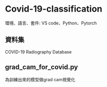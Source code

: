 # Covid-19-classification
環境、語言、套件: VS code、Python、Pytorch

## 資料集

COVID-19 Radiography Database

## grad_cam_for_covid.py
為訓練出來的模型做grad cam視覺化
